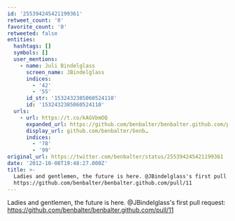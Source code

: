 ```yaml
---
id: '255394245421199361'
retweet_count: '0'
favorite_count: '0'
retweeted: false
entities:
  hashtags: []
  symbols: []
  user_mentions:
    - name: Juli Bindelglass
      screen_name: JBindelglass
      indices:
        - '42'
        - '55'
      id_str: '1532432385060524110'
      id: '1532432385060524110'
  urls:
    - url: https://t.co/kAGVbmOQ
      expanded_url: https://github.com/benbalter/benbalter.github.com/pull/11
      display_url: github.com/benbalter/benb…
      indices:
        - '78'
        - '99'
original_url: https://twitter.com/benbalter/status/255394245421199361
date: '2012-10-08T19:48:27.000Z'
title: >-
  Ladies and gentlemen, the future is here. @JBindelglass's first pull request:
  https://github.com/benbalter/benbalter.github.com/pull/11
---
```


Ladies and gentlemen, the future is here. @JBindelglass's first pull request: https://github.com/benbalter/benbalter.github.com/pull/11